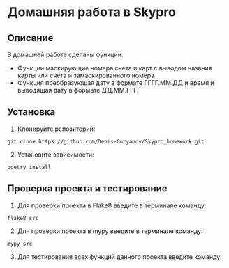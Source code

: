 # Домашняя работа в Skypro

## Описание
В домашней работе сделаны функции:
+ Функции маскирующие номера счета и карт с выводом назвния карты или счета и замаскированного номера
+ Функция преобразующая дату в формате ГГГГ.ММ.ДД и время и выводящая дату в формате ДД.ММ.ГГГГ

## Установка

1. Клонируйте репозиторий: 
```
git clone https://github.com/Denis-Guryanov/Skypro_homework.git
```
2. Установите зависимости:
```
poetry install
```

## Проверка проекта и тестирование

1. Для проверки проекта в Flake8 введите в терминале команду:
```
flake8 src
```
2. Для проверки проекта в mypy введите в терминале команду:
```
mypy src
```
3. Для тестирования всех функций данного проекта введите команду:



